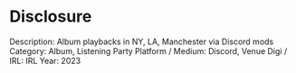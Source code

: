 # Disclosure

Description: Album playbacks in NY, LA, Manchester via Discord mods
Category: Album, Listening Party
Platform / Medium: Discord, Venue
Digi / IRL: IRL
Year: 2023